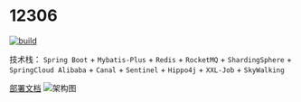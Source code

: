# 12306
[![build](https://github.com/jaryarbn/12306/actions/workflows/maven.yml/badge.svg)](https://github.com/jaryarbn/12306/actions/workflows/maven.yml)

技术栈：
`Spring Boot` + `Mybatis-Plus` + `Redis` + `RocketMQ` + `ShardingSphere` + `SpringCloud Alibaba` + `Canal` + `Sentinel` + `Hippo4j` + `XXL-Job` + `SkyWalking`

[部署文档](https://github.com/jaryarbn/12306/blob/master/doc/%E6%9C%AC%E5%9C%B0%E9%83%A8%E7%BD%B2%E6%96%87%E6%A1%A3.md)
![架构图](https://camo.githubusercontent.com/37a98bafc26e2de8c53bae833ce5b66684af2abf4f0e2a08c8196d64e38af10a/68747470733a2f2f696d616765732d6d616368656e2e6f73732d636e2d6265696a696e672e616c6979756e63732e636f6d2f313637363633373835333230322d63326166396539332d666530332d346330312d396665642d3230636130373236333437362e706e67)

